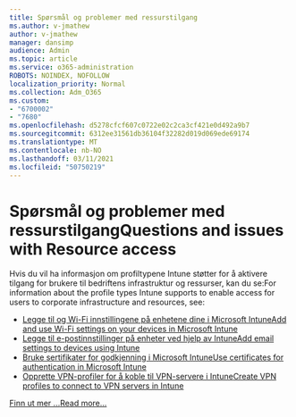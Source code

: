 ```yaml
---
title: Spørsmål og problemer med ressurstilgang
ms.author: v-jmathew
author: v-jmathew
manager: dansimp
audience: Admin
ms.topic: article
ms.service: o365-administration
ROBOTS: NOINDEX, NOFOLLOW
localization_priority: Normal
ms.collection: Adm_O365
ms.custom:
- "6700002"
- "7680"
ms.openlocfilehash: d5278cfcf607c0722e02c2ca3cf421e0d492a9b7
ms.sourcegitcommit: 6312ee31561db36104f32282d019d069ede69174
ms.translationtype: MT
ms.contentlocale: nb-NO
ms.lasthandoff: 03/11/2021
ms.locfileid: "50750219"
---
```

# <a name="questions-and-issues-with-resource-access"></a><span data-ttu-id="00e8f-102">Spørsmål og problemer med ressurstilgang</span><span class="sxs-lookup"><span data-stu-id="00e8f-102">Questions and issues with Resource access</span></span>

<span data-ttu-id="00e8f-103">Hvis du vil ha informasjon om profiltypene Intune støtter for å aktivere tilgang for brukere til bedriftens infrastruktur og ressurser, kan du se:</span><span class="sxs-lookup"><span data-stu-id="00e8f-103">For information about the profile types Intune supports to enable access for users to corporate infrastructure and resources, see:</span></span>

- [<span data-ttu-id="00e8f-104">Legge til og Wi-Fi innstillingene på enhetene dine i Microsoft Intune</span><span class="sxs-lookup"><span data-stu-id="00e8f-104">Add and use Wi-Fi settings on your devices in Microsoft Intune</span></span>](https://docs.microsoft.com/mem/intune/configuration/wi-fi-settings-configure)
- [<span data-ttu-id="00e8f-105">Legge til e-postinnstillinger på enheter ved hjelp av Intune</span><span class="sxs-lookup"><span data-stu-id="00e8f-105">Add email settings to devices using Intune</span></span>](https://docs.microsoft.com/mem/intune/configuration/email-settings-configure)
- [<span data-ttu-id="00e8f-106">Bruke sertifikater for godkjenning i Microsoft Intune</span><span class="sxs-lookup"><span data-stu-id="00e8f-106">Use certificates for authentication in Microsoft Intune</span></span>](https://docs.microsoft.com/mem/intune/protect/certificates-configure)
- [<span data-ttu-id="00e8f-107">Opprette VPN-profiler for å koble til VPN-servere i Intune</span><span class="sxs-lookup"><span data-stu-id="00e8f-107">Create VPN profiles to connect to VPN servers in Intune</span></span>](https://docs.microsoft.com/mem/intune/configuration/vpn-settings-configure)

[<span data-ttu-id="00e8f-108">Finn ut mer ...</span><span class="sxs-lookup"><span data-stu-id="00e8f-108">Read more...</span></span>](https://docs.microsoft.com/mem/intune/configuration/device-profile-troubleshoot)

